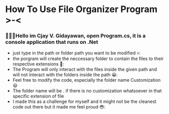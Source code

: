 # How To Use File Organizer Program >-<
### 👋👋👋Hello im Cjay V. Gidayawan, open Program.cs, it is a console application that runs on .Net
* just type in the path or folder path you want to be modified 💀:
* the porgram will create the neccessary folder to contain the files to their respective extensions 🤗:
* The Program will only interact with the files inside the given path and will not interact with the folders inside the path 😀:
* Feel free to modify the code, especially the folder name Customization 😃
* The folder name will be .<extension> if there is no customization whatsoever in that specific extension of file
* I made this as a challenge for myself and it might not be the cleanest code out there but it made me feel proud 😳:
